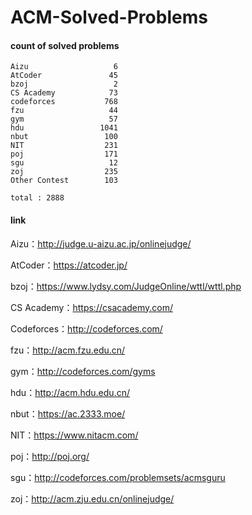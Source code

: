 ﻿# ACM-Solved-Problems

#### count of solved problems
	Aizu                   6
	AtCoder               45
	bzoj                   2
	CS Academy            73
	codeforces           768
	fzu                   44
	gym                   57
	hdu                 1041
	nbut                 100
	NIT                  231
	poj                  171
	sgu                   12
	zoj                  235
	Other Contest        103

`total : 2888`


#### link

Aizu：http://judge.u-aizu.ac.jp/onlinejudge/

AtCoder：https://atcoder.jp/

bzoj：https://www.lydsy.com/JudgeOnline/wttl/wttl.php

CS Academy：https://csacademy.com/

Codeforces：http://codeforces.com/

fzu：http://acm.fzu.edu.cn/

gym：http://codeforces.com/gyms

hdu：http://acm.hdu.edu.cn/

nbut：https://ac.2333.moe/

NIT：https://www.nitacm.com/

poj：http://poj.org/

sgu：http://codeforces.com/problemsets/acmsguru

zoj：http://acm.zju.edu.cn/onlinejudge/
